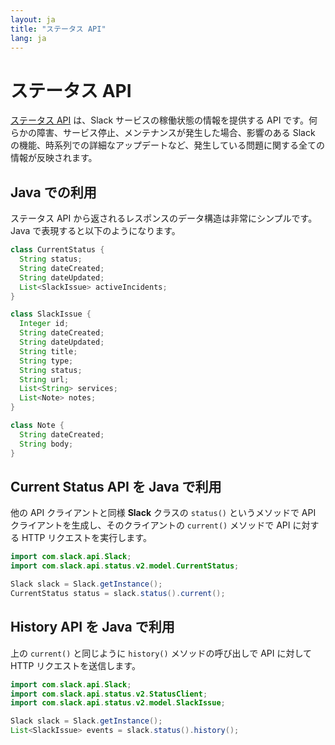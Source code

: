 ```yaml
---
layout: ja
title: "ステータス API"
lang: ja
---
```


# ステータス API

[ステータス API](https://api.slack.com/docs/slack-status) は、Slack サービスの稼働状態の情報を提供する API です。何らかの障害、サービス停止、メンテナンスが発生した場合、影響のある Slack の機能、時系列での詳細なアップデートなど、発生している問題に関する全ての情報が反映されます。

## Java での利用

ステータス API から返されるレスポンスのデータ構造は非常にシンプルです。Java で表現すると以下のようになります。

```java
class CurrentStatus {
  String status;
  String dateCreated;
  String dateUpdated;
  List<SlackIssue> activeIncidents;
}

class SlackIssue {
  Integer id;
  String dateCreated;
  String dateUpdated;
  String title;
  String type;
  String status;
  String url;
  List<String> services;
  List<Note> notes;
}

class Note {
  String dateCreated;
  String body;
}
```

## Current Status API を Java で利用

他の API クライアントと同様 **Slack** クラスの `status()` というメソッドで API クライアントを生成し、そのクライアントの `current()` メソッドで API に対する HTTP リクエストを実行します。

```java
import com.slack.api.Slack;
import com.slack.api.status.v2.model.CurrentStatus;

Slack slack = Slack.getInstance();
CurrentStatus status = slack.status().current();
```

## History API を Java で利用

上の `current()` と同じように `history()` メソッドの呼び出しで API に対して HTTP リクエストを送信します。

```java
import com.slack.api.Slack;
import com.slack.api.status.v2.StatusClient;
import com.slack.api.status.v2.model.SlackIssue;

Slack slack = Slack.getInstance();
List<SlackIssue> events = slack.status().history();
```
